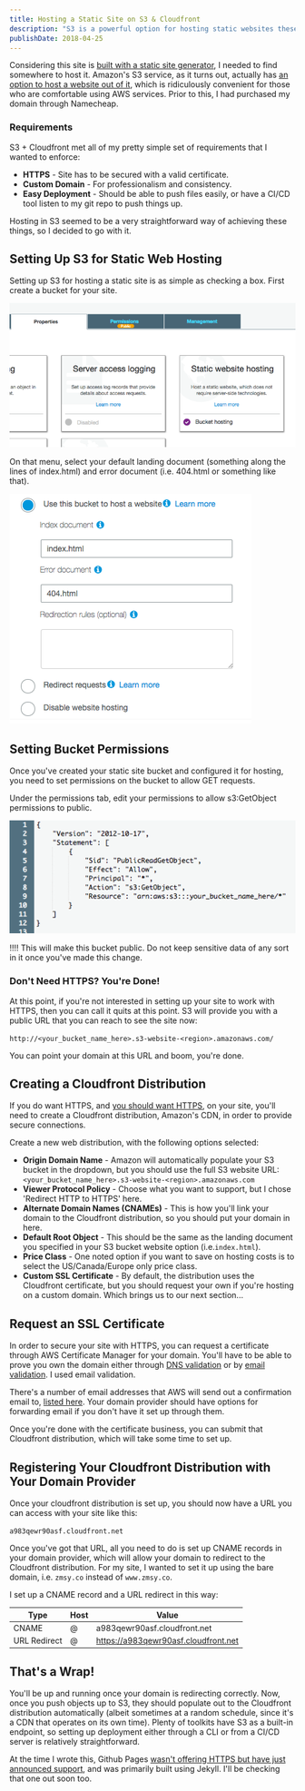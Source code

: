```yaml
---
title: Hosting a Static Site on S3 & Cloudfront
description: "S3 is a powerful option for hosting static websites these days. Combined with the rise of static-site generators, these are tools that can have you publishing new functionality very quickly."
publishDate: 2018-04-25
---
```


Considering this site is [built with a static site generator](/blog/blog-versions), I needed to find somewhere to host it. Amazon's S3 service, as it turns out, actually has [an option to host a website out of it](https://docs.aws.amazon.com/AmazonS3/latest/dev/WebsiteHosting.html), which is ridiculously convenient for those who are comfortable using AWS services. Prior to this, I had purchased my domain through Namecheap.

### Requirements

S3 + Cloudfront met all of my pretty simple set of requirements that I wanted to enforce:

* **HTTPS** - Site has to be secured with a valid certificate.
* **Custom Domain** - For professionalism and consistency.
* **Easy Deployment** - Should be able to push files easily, or have a CI/CD tool listen to my git repo to push things up.

Hosting in S3 seemed to be a very straightforward way of achieving these things, so I decided to go with it.

## Setting Up S3 for Static Web Hosting

Setting up S3 for hosting a static site is as simple as checking a box. First create a bucket for your site.

![Static Bucket Settings](static_bucket.png)

On that menu, select your default landing document (something along the lines of index.html) and error document (i.e. 404.html or something like that).

![Website Options](website_options.png)

## Setting Bucket Permissions

Once you've created your static site bucket and configured it for hosting, you need to set permissions on the bucket to allow GET requests.

Under the permissions tab, edit your permissions to allow s3:GetObject permissions to public.

![S3 Bucket Policy Editor](bucket_permissions.png)

!!!! This will make this bucket public. Do not keep sensitive data of any sort in it once you've made this change.

### Don't Need HTTPS? You're Done!

At this point, if you're not interested in setting up your site to work with HTTPS, then you can call it quits at this point. S3 will provide you with a public URL that you can reach to see the site now:

`http://<your_bucket_name_here>.s3-website-<region>.amazonaws.com/`

You can point your domain at this URL and boom, you're done.

## Creating a Cloudfront Distribution

If you do want HTTPS, and [you should want HTTPS](https://developers.google.com/web/fundamentals/security/encrypt-in-transit/why-https), on your site, you'll need to create a Cloudfront distribution, Amazon's CDN, in order to provide secure connections.

Create a new web distribution, with the following options selected:

* **Origin Domain Name** - Amazon will automatically populate your S3 bucket in the dropdown, but you should use the full S3 website URL: `<your_bucket_name_here>.s3-website-<region>.amazonaws.com`
* **Viewer Protocol Policy** - Choose what you want to support, but I chose 'Redirect HTTP to HTTPS' here.
* **Alternate Domain Names (CNAMEs)** - This is how you'll link your domain to the Cloudfront distribution, so you should put your domain in here.
* **Default Root Object** - This should be the same as the landing document you specified in your S3 bucket website option (i.e.`index.html`).
* **Price Class** - One noted option if you want to save on hosting costs is to select the US/Canada/Europe only price class.
* **Custom SSL Certificate** - By default, the distribution uses the Cloudfront certificate, but you should request your own if you're hosting on a custom domain. Which brings us to our next section...

## Request an SSL Certificate

In order to secure your site with HTTPS, you can request a certificate through AWS Certificate Manager for your domain. You'll have to be able to prove you own the domain either through [DNS validation](https://docs.aws.amazon.com/acm/latest/userguide/gs-acm-validate-dns.html) or by [email validation](https://docs.aws.amazon.com/acm/latest/userguide/gs-acm-validate-email). I used email validation.

There's a number of email addresses that AWS will send out a confirmation email to, [listed here](https://docs.aws.amazon.com/acm/latest/userguide/gs-acm-validate-email.html). Your domain provider should have options for forwarding email if you don't have it set up through them.

Once you're done with the certificate business, you can submit that Cloudfront distribution, which will take some time to set up.

## Registering Your Cloudfront Distribution with Your Domain Provider

Once your cloudfront distribution is set up, you should now have a URL you can access with your site like this:

`a983qewr90asf.cloudfront.net`

Once you've got that URL, all you need to do is set up CNAME records in your domain provider, which will allow your domain to redirect to the Cloudfront distribution. For my site, I wanted to set it up using the bare domain, i.e. `zmsy.co` instead of `www.zmsy.co`.

I set up a CNAME record and a URL redirect in this way:

|Type|Host|Value|
|------|-----|-----|
|CNAME|@|a983qewr90asf.cloudfront.net|
|URL Redirect|@|https://a983qewr90asf.cloudfront.net|


## That's a Wrap!

You'll be up and running once your domain is redirecting correctly. Now, once you push objects up to S3, they should populate out to the Cloudfront distribution automatically (albeit sometimes at a random schedule, since it's a CDN that operates on its own time). Plenty of toolkits have S3 as a built-in endpoint, so setting up deployment either through a CLI or from a CI/CD server is relatively straightforward.

At the time I wrote this, Github Pages [wasn't offering HTTPS but have just announced support](https://help.github.com/articles/securing-your-github-pages-site-with-https/), and was primarily built using Jekyll. I'll be checking that one out soon too.
